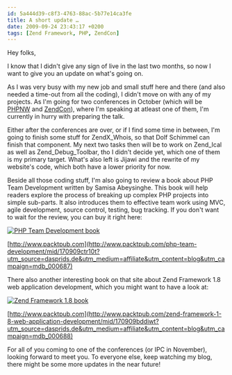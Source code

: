 ```yaml
---
id: 5a444d39-c8f3-4763-88ac-5b77e14ca3fe
title: A short update …
date: 2009-09-24 23:43:17 +0200
tags: [Zend Framework, PHP, ZendCon]
---
```


Hey folks,

I know that I didn't give any sign of live in the last two months, so now I want to give you an update on what's going on.

As I was very busy with my new job and small stuff here and there (and also needed a time-out from all the coding), I didn't move on with any of my projects. As I'm going for two conferences in October (which will be [PHPNW](http://conference.phpnw.org.uk/phpnw09/) and [ZendCon](http://zendcon.com/)), where I'm speaking at atleast one of them, I'm currently in hurry with preparing the talk.

Either after the conferences are over, or if I find some time in between, I'm going to finish some stuff for ZendX_Whois, so that Dolf Schimmel can finish that component. My next two tasks then will be to work on Zend_Ical as well as Zend_Debug_Toolbar, tho I didn't decide yet, which one of them is my primary target. What's also left is Jijawi and the rewrite of my website's code, which both have a lower priority for now.

Beside all those coding stuff, I'm also going to review a book about PHP Team Development written by Samisa Abeysinghe. This book will help readers explore the process of breaking up complex PHP projects into simple sub-parts. It also introduces them to effective team work using MVC, agile development, source control, testing, bug tracking. If you don't want to wait for the review, you can buy it right here:

[![PHP Team Development book](/images/content/posts/2009-09-24-php-team-development-book.jpg)](https://www.packtpub.com/php-team-development/mid/170909ctr10t?utm_source=dasprids.de&utm_medium=affiliate&utm_content=blog&utm_campaign=mdb_000687)

[http://www.packtpub.com](http://www.packtpub.com/php-team-development/mid/170909ctr10t?utm_source=dasprids.de&utm_medium=affiliate&utm_content=blog&utm_campaign=mdb_000687)

There also another interesting book on that site about Zend Framework 1.8 web application development, which you might want to have a look at:

[![Zend Framework 1.8 book](/images/content/posts/2009-09-24-zend-framework-1-8-book.jpg)](https://www.packtpub.com/zend-framework-1-8-web-application-development/mid/170909bddiwt?utm_source=dasprids.de&utm_medium=affiliate&utm_content=blog&utm_campaign=mdb_000688)

[http://www.packtpub.com](http://www.packtpub.com/zend-framework-1-8-web-application-development/mid/170909bddiwt?utm_source=dasprids.de&utm_medium=affiliate&utm_content=blog&utm_campaign=mdb_000688)

For all of you coming to one of the conferences (or IPC in November), looking forward to meet you. To everyone else, keep watching my blog, there might be some more updates in the near future!